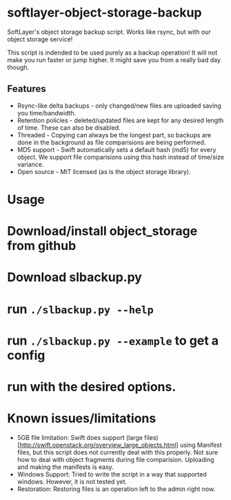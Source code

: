 softlayer-object-storage-backup
===============================

SoftLayer's object storage backup script.  Works like rsync, but with our object storage service!

This script is indended to be used purely as a backup operation!
It will not make you run faster or jump higher.  It might save you from a really
bad day though.

Features
--------

* Rsync-like delta backups - only changed/new files are uploaded saving you time/bandwidth.
* Retention policies - deleted/updated files are kept for any desired length of time.  These can also be disabled.
* Threaded - Copying can always be the longest part, so backups are done in the background as 
file comparisions are being performed.
* MD5 support - Swift automatically sets a default hash (md5) for every object.  We support file
comparisions using this hash instead of time/size variance.
* Open source - MIT licensed (as is the object storage library).

Usage
=====

# Download/install object_storage from github
# Download slbackup.py
# run ```./slbackup.py --help```
# run ```./slbackup.py --example``` to get a config
# run with the desired options.

Known issues/limitations
========================

* 5GB file limitation: Swift does support (large files)[http://swift.openstack.org/overview_large_objects.html] 
using Manifest files, but this script does not currently deal with this properly.  Not sure how to deal with
object fragments during file comparision.  Uploading and making the manifests is easy.
* Windows Support:  Tried to write the script in a way that supported windows.  However, it is not tested yet.
* Restoration: Restoring files is an operation left to the admin right now.
